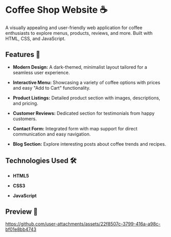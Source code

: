 # Coffee Shop Website ☕

A visually appealing and user-friendly web application for coffee enthusiasts to explore menus, products, reviews, and more. Built with HTML, CSS, and JavaScript.

## **Features 🌟**

- **Modern Design:** A dark-themed, minimalist layout tailored for a seamless user experience.
  
- **Interactive Menu:** Showcasing a variety of coffee options with prices and easy "Add to Cart" functionality.

- **Product Listings:** Detailed product section with images, descriptions, and pricing.

- **Customer Reviews:** Dedicated section for testimonials from happy customers.

- **Contact Form:** Integrated form with map support for direct communication and easy navigation.

- **Blog Section:** Explore interesting posts about coffee trends and recipes.

## **Technologies Used 🛠**

- **HTML5**

- **CSS3**

- **JavaScript**


## **Preview 👀**
https://github.com/user-attachments/assets/22f8507c-3799-416a-a98c-bf01e8bb4743

